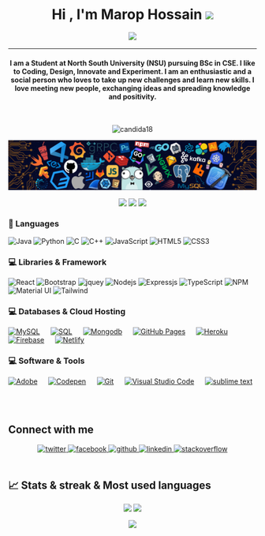 <h1 align="center"> Hi , I'm Marop Hossain <img src="https://media.giphy.com/media/hvRJCLFzcasrR4ia7z/giphy.gif" width="35"></h1>
<p align="center">
 <a href="https://github.com/DenverCoder1/readme-typing-svg"><img src="https://readme-typing-svg.herokuapp.com?lines=Computer+Science+Student;Full+Stack+Web+Developer;competitive+programmer;Always%20learning%20new%20things&center=true&width=500&height=50&font=georgia"></a>
</p>
<hr/>
<h4 align="center">I am a Student at North South University (NSU) pursuing BSc in CSE. I like to Coding, Design, Innovate and Experiment. I am an enthusiastic and a social person who loves to take up new challenges and learn new skills. I love meeting new people, exchanging ideas and spreading knowledge and positivity.</h4>
<br>
<p align="center"> <img src="https://komarev.com/ghpvc/?username=md-marop-hossain&label=Marop's%20Profile%20Views%20&color=173250&style=plastic" alt="candida18" /> </p>



![](https://github.com/md-marop-hossain/md-marop-hossain/blob/main/header_.png)

<p align="center">
 <img src="https://badges.pufler.dev/visits/md-marop-hossain/md-marop-hossain"/> 
 <img src="https://badges.pufler.dev/repos/md-marop-hossain"/>
 <img src="https://badges.pufler.dev/commits/monthly/md-marop-hossain" />
</p>

<!-- <p align="center">
  I'm a 2rd year student pursuing Bs'c in Computer Applications 🎓 from Guru Gobind Singh Indraprastha University 🏛. I'm a passionate learner who's always willing to learn and work across technologies and domains💡. I love to explore new technologies and leverage them to solve real-life problems ✨. Apart from that I also love to guide and mentor newbies 👨🏻‍💻. I'm deep into Web 🕸️ Development.
</p>  
 -->




### 🚀 Languages
![Java](https://img.shields.io/badge/Java-ED8B00?style=for-the-badge&logo=java&logoColor=white)
![Python](https://img.shields.io/badge/Python-FFD43B?style=for-the-badge&logo=python&logoColor=306998)
![C](https://img.shields.io/badge/C-00599C?style=for-the-badge&logo=c&logoColor=white)
![C++](https://img.shields.io/badge/C%2B%2B-00599C?style=for-the-badge&logo=c%2B%2B&logoColor=white)
![JavaScript](https://img.shields.io/badge/JavaScript-323330?style=for-the-badge&logo=javascript&logoColor=F7DF1E)
![HTML5](https://img.shields.io/badge/HTML5-E34F26?style=for-the-badge&logo=html5&logoColor=white)
![CSS3](https://img.shields.io/badge/CSS3-1572B6?style=for-the-badge&logo=css3&logoColor=white)

### 💻 Libraries & Framework

![React](https://img.shields.io/badge/React-20232A?style=for-the-badge&logo=react&logoColor=61DAFB)
![Bootstrap](https://img.shields.io/badge/Bootstrap-563D7C?style=for-the-badge&logo=bootstrap&logoColor=white)
![jquey](https://img.shields.io/badge/jQuery-0769AD?style=for-the-badge&logo=jquery&logoColor=white)
![Nodejs](https://img.shields.io/badge/Node.js-339933?style=for-the-badge&logo=nodedotjs&logoColor=white)
![Expressjs](https://img.shields.io/badge/Express.js-e8eaed?style=for-the-badge&logo=express&logoColor=black)
![TypeScript](https://img.shields.io/badge/TypeScript-2f72bc?style=for-the-badge&logo=typescript&logoColor=bdd0e4)
![NPM](https://img.shields.io/badge/npm-CB3837?style=for-the-badge&logo=npm&logoColor=white)
![Material UI](https://img.shields.io/badge/Material--UI-0081CB?style=for-the-badge&logo=material-ui&logoColor=white)
![Tailwind](https://img.shields.io/badge/Tailwind%20CSS-f2f2f2?style=for-the-badge&logo=tailwindcss&logoColor=06adc9)

<!-- ![OpenCV](https://img.shields.io/badge/OpenCV-27338e?style=for-the-badge&logo=OpenCV&logoColor=white)
![Socket.io](https://img.shields.io/badge/Socket.io-010101?&style=for-the-badge&logo=Socket.io&logoColor=white) -->
### 💻 Databases & Cloud Hosting

<p align="left">
    <a href="https://www.mysql.com/"><img alt="MySQL" src="https://img.shields.io/badge/MySQL-00000F?style=flat&logo=mysql&logoColor=white"></a>
  &emsp;
    <a href="https://www.sql.org/"><img alt="SQL" src ="https://img.shields.io/badge/SQL-07405E?style=flat&logo=sql&logoColor=white"/></a>
  &emsp;
  <a href=" https://www.mongodb.com/"><img alt="Mongodb" src ="https://img.shields.io/badge/Mongodb-66cc00?style=flate&logo=mongodb&logoColor=white"></a>
 &emsp; 
    <a href="https://www.github.com"><img alt="GitHub Pages" src="https://img.shields.io/badge/GitHub%20Pages-%23327FC7.svg?style=flat&logo=github&logoColor=white"></a>
  &emsp;
    <a href="https://www.heroku.com/"><img alt="Heroku" src="https://img.shields.io/badge/Heroku%20-%23430098.svg?logo=heroku&logoColor=white"></a>  
  &emsp;
    <a href="https://firebase.google.com/"><img alt="Firebase" src ="https://img.shields.io/badge/Firebase-ffca28?style=flate&logo=firebase&logoColor=black"></a>
 &emsp; 
  <a href="https://www.netlify.com/"><img alt="Netlify" src ="https://img.shields.io/badge/Netlify-09506a?style=flate&logo=netlify&logoColor=5ceade"></a>
 &emsp; 
</p>



### 💻 Software & Tools
<p>
    <a href="#"><img alt="Adobe" src="https://img.shields.io/badge/Adobe%20-%23FF0000.svg?logo=adobe&logoColor=white"></a>
  &emsp;
<!--     <a href="#"><img alt="Colab" src="https://img.shields.io/badge/Colab-00b56a.svg?logo=google-colab&logoColor=white"></a>
  &emsp; -->
    <a href="#"><img alt="Codepen" src="https://img.shields.io/badge/Codepen-000000.svg?logo=codepen&logoColor=white"></a>
  &emsp;
    <a href="#"><img alt="Git" src="https://img.shields.io/badge/Git%20-%23F05033.svg?logo=git&logoColor=white"></a>
&emsp;
<!--     <a href="#"><img alt="Markdown" src="https://img.shields.io/badge/Markdown-000000?style=flate&logo=markdown&logoColor=white"></a>
  &emsp; -->
<!--     <a href="#"><img alt="Linux" src="https://img.shields.io/badge/Linux-FCC624?style=flat&logo=linux&logoColor=black"></a>
  &emsp; -->
    <a href="#"><img alt="Visual Studio Code" src="https://img.shields.io/badge/Visual%20Studio%20Code-0078d7.svg?logo=visual-studio-code&logoColor=white"></a>
  &emsp;
<!--     <a href="#"><img alt="Jupyter" src="https://img.shields.io/badge/Jupyter%20-%23F37626.svg?logo=Jupyter&logoColor=white"></a>
 &emsp;  -->
  <a href="#"><img alt="sublime text" src="https://img.shields.io/badge/Sublime%20text-484848?style=flate&logo=sublimetext&logoColor=f28f02"></a>
  &emsp;
</p>
<br/>



## Connect with me  
<div align="center">
<a href="https://twitter.com/marop_hossain" target="_blank">
<img src=https://img.shields.io/badge/twitter-%2300acee.svg?&style=for-the-badge&logo=twitter&logoColor=white alt=twitter style="margin-bottom: 5px;" />
</a>
<a href="https://www.facebook.com/marophossain21" target="_blank">
<img src=https://img.shields.io/badge/facebook-%232E87FB.svg?&style=for-the-badge&logo=facebook&logoColor=white alt=facebook style="margin-bottom: 5px;" />
</a>
<a href="https://github.com/md-marop-hossain" target="_blank">
<img src=https://img.shields.io/badge/github-%2324292e.svg?&style=for-the-badge&logo=github&logoColor=white alt=github style="margin-bottom: 5px;" />
</a>
<a href="https://linkedin.com/in/marop-hossain" target="_blank">
<img src=https://img.shields.io/badge/linkedin-%231E77B5.svg?&style=for-the-badge&logo=linkedin&logoColor=white alt=linkedin style="margin-bottom: 5px;" />
</a>
<a href="https://stackoverflow.com/users/15456282" target="_blank">
<img src=https://img.shields.io/badge/stackoverflow-%23F28032.svg?&style=for-the-badge&logo=stackoverflow&logoColor=white alt=stackoverflow style="margin-bottom: 5px;" />
</a>  
</div>  
<br/>  


## 📈 Stats & streak & Most used languages
<p align="center">
  <img width="48%" src="https://github-readme-stats.vercel.app/api?username=md-marop-hossain&show_icons=true&hide_border=true&theme=nord" />
  <img width="48%" src="https://github-readme-streak-stats.herokuapp.com/?user=md-marop-hossain&hide_border=true&theme=nord&date_format=M%20j%5B%2C%20Y%5D" />
</p>
<div align="center">
 <img width="50%" src="https://github-readme-stats.vercel.app/api/top-langs/?username=md-marop-hossain&layout=compact&theme=nord" />
 </div>














<!-- ## Github Stats
![Anurag's GitHub stats](https://github-readme-stats.vercel.app/api?username=md-marop-hossain&show_icons=true&theme=nord)  -->
<!-- ## Most used languages -->
<!-- [![Top Langs](https://github-readme-stats.vercel.app/api/top-langs/?username=md-marop-hossain&layout=compact&theme=nord)](https://github.com/anuraghazra/github-readme-stats) -->
<!-- ## Github trophy -->
<!-- [![trophy](https://github-profile-trophy.vercel.app/?username=md-marop-hossain&theme=nord)](https://github.com/ryo-ma/github-profile-trophy) -->

<!-- ## GitHub streak
[![GitHub Streak](http://github-readme-streak-stats.herokuapp.com?user=md-marop-hossain&theme=calm&hide_border=true&date_format=M%20j%5B%2C%20Y%5D)](https://git.io/streak-stats) -->


<!-- ## GitHub contribution graph
<p align = "center">
 <img src="https://activity-graph.herokuapp.com/graph?username=md-marop-hossain&theme=nord">
</p> 
 -->
<!-- <p align="center">
   <img src="https://github.com/md-marop-hossain/md-marop-hossain/blob/output/github-contribution-grid-snake.svg" alt="snake">
</p> -->
<!-- ![github contribution grid snake animation](https://raw.githubusercontent.com/md-marop-hossain/md-marop-hossain/output/github-contribution-grid-snake.svg) -->
